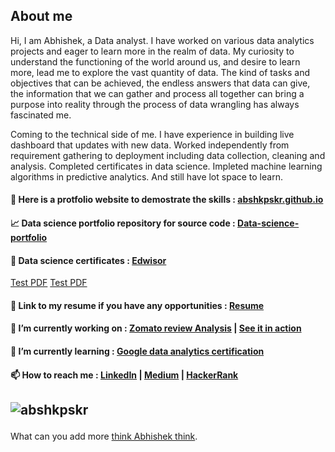 ## About me
Hi, I am Abhishek, a Data analyst. I have worked on various data analytics projects and eager to learn more in the realm of data. My curiosity to understand the functioning of the world around us, and desire to learn more, lead me to explore the vast quantity of data. The kind of tasks and objectives that can be achieved, the endless answers that data can give, the information that we can gather and process all together can bring a purpose into reality through the process of data wrangling has always fascinated me.

Coming to the technical side of me. I have experience in building live dashboard that updates with new data. Worked independently from requirement gathering to deployment including data collection, cleaning and analysis. Completed certificates in data science. Impleted machine learning algorithms in predictive analytics. And still have lot space to learn.

#### :closed_book: Here is a protfolio website to demostrate the skills :  [abshkpskr.github.io](abshkpskr.github.io)
#### :chart_with_upwards_trend: Data science portfolio repository for source code : [Data-science-portfolio](https://github.com/AbshkPskr/Data-science-portfolio)
#### :scroll: Data science certificates : [Edwisor](https://github.com/AbshkPskr/abshkpskr.github.io/blob/master/Certificates/Edwisor.pdf)
<a href="//github.com/mozilla/pdf.js/raw/master/examples/helloworld/helloworld.pdf">Test PDF</a>
<a href="//github.com/AbshkPskr/abshkpskr.github.io/blob/master/Certificates/Edwisor.pdf">Test PDF</a>
#### :page_facing_up: Link to my resume if you have any opportunities : [Resume]()

#### 🔭 I’m currently working on : [Zomato review Analysis](https://github.com/AbshkPskr/Zomato-Reviews-Analysis) | [See it in action](http://abshkpskr211.pythonanywhere.com/)
#### 🌱 I’m currently learning : [Google data analytics certification](https://www.coursera.org/professional-certificates/google-data-analytics)
#### 📫 How to reach me : [LinkedIn](https://www.linkedin.com/in/abshkpskr/) | [Medium](https://medium.com/https://medium.com/@282abhishek) | [HackerRank](https://www.hackerrank.com/282abhishek)

<!-- 👯 I’m looking to collaborate on ...
- 🤔 I’m looking for help with ...
- 💬 Ask me about ...
- 😄 Pronouns: ...
- ⚡ Fun fact: ...
-->

## 
## <p><img align="center" src="https://github-readme-stats.vercel.app/api/top-langs?username=abshkpskr&show_icons=true&locale=en&layout=compact" alt="abshkpskr" /></p>

What can you add more [think Abhishek think](https://www.reddit.com/r/Thinkmarkthink/).
